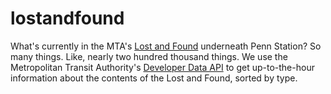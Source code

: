 # lostandfound
What's currently in the MTA's [Lost and Found](http://lostfound.mtanyct.info/lostfound/) underneath Penn Station? So many things. Like, nearly two hundred thousand things. We use the Metropolitan Transit Authority's [Developer Data API](http://web.mta.info/developers/) to get up-to-the-hour information about the contents of the Lost and Found, sorted by type.
